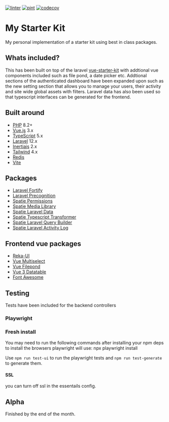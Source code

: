 [![linter](https://github.com/jamesdordoy/starter-kit/actions/workflows/lint.yml/badge.svg)](https://github.com/jamesdordoy/starter-kit/actions/workflows/lint.yml)
[![pint](https://github.com/jamesdordoy/starter-kit/actions/workflows/tests.yml/badge.svg)](https://github.com/jamesdordoy/starter-kit/actions/workflows/tests.yml)
[![codecov](https://codecov.io/gh/jamesdordoy/starter-kit/graph/badge.svg?token=66JIRMPM8T)](https://codecov.io/gh/jamesdordoy/starter-kit)

# My Starter Kit

My personal implementation of a starter kit using best in class packages.

## Whats included?
This has been built on top of the laravel [vue-starter-kit](https://github.com/laravel/vue-starter-kit) with addtional vue components included such as file pond, a date picker etc. Addtional sections of the authenticated dashboard have been expanded upon such as the new setting section that allows you to manage your users, their activity and site wide global assets with filters. Laravel data has also been used so that typescript interfaces can be generated for the frontend.

## Built around
* [PHP](https://www.php.net/releases/8.2/en.php) 8.2+
* [Vue.js](https://vuejs.org/) 3.x
* [TypeScript](https://www.typescriptlang.org/) 5.x
* [Laravel](http://laravel.com/docs/) 12.x
* [Inertiajs](https://inertiajs.com/) 2.x
* [Tailwind](https://tailwindcss.com/) 4.x
* [Redis](https://redis.io/)
* [Vite](https://vitejs.dev/)

## Packages
* [Laravel Fortify](https://laravel.com/docs/master/fortify)
* [Laravel Precognition](https://laravel.com/docs/master/precognition)
* [Spatie Permissions](https://spatie.be/docs/laravel-permission/)
* [Spatie Media Library](https://spatie.be/docs/laravel-medialibrary/)
* [Spatie Laravel Data](https://spatie.be/docs/laravel-data/)
* [Spatie Typescript Transformer](https://spatie.be/docs/typescript-transformer/)
* [Spatie Laravel Query Builder](https://spatie.be/docs/laravel-query-builder/)
* [Spatie Laravel Activity Log](https://spatie.be/docs/laravel-activitylog/)

## Frontend vue packages
* [Reka-UI](https://reka-ui.com/)
* [Vue Multiselect](https://vue-multiselect.js.org/)
* [Vue Filepond](https://github.com/pqina/vue-filepond)
* [Vue 3 Datatable](https://vue3-datatable-document.vercel.app/)
* [Font Awesome](https://docs.fontawesome.com/web/use-with/vue)

## Testing
Tests have been included for the backend controllers

### Playwright

### Fresh install
You may need to run the following commands after installing your npm deps to install the browsers playwright will use: npx playwright install 

Use `npm run test-ui` to run the playwright tests and `npm run test-generate` to generate them.

#### SSL
you can turn off ssl in the essentails config.

## Alpha
Finished by the end of the month.
